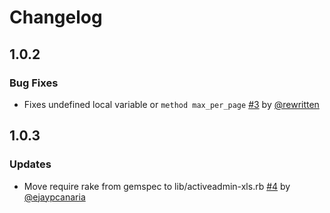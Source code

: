 # Changelog

## 1.0.2

### Bug Fixes

* Fixes undefined local variable or `method max_per_page` [#3][] by [@rewritten][]

## 1.0.3

### Updates

* Move require rake from gemspec to lib/activeadmin-xls.rb [#4][] by [@ejaypcanaria][]

<!--- Link List --->
[#3]: https://github.com/thambley/activeadmin-xls/issues/3
[#4]: https://github.com/thambley/activeadmin-xls/pull/4

[@rewritten]: https://github.com/rewritten
[@ejaypcanaria]: https://github.com/ejaypcanaria
